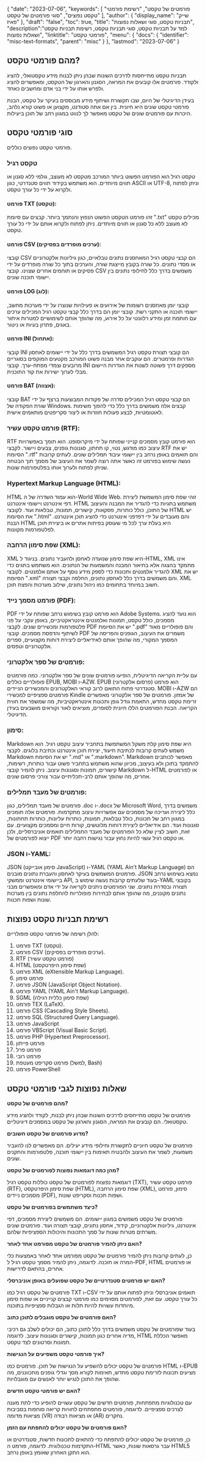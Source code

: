 {
"date": "2023-07-06",
  "keywords": [
"פורמטים של טקסט",
"רשימת פורמטי טקסט נפוצים",
"סוגי פורמטים של טקסט"
],
  "author": {
"display_name": "שייק פאיז"
},
"draft": "false",
"toc": true,
"title": "תבניות טקסט, סוגי ושאלות נפוצות",
  "description":"למד על תבניות טקסט, סוגי תבניות טקסט, רשימת תבניות טקסט ושאלות נפוצות",
"linktitle": "פורמטי טקסט",
  "menu": {
    "docs": {
      "identifier": "misc-text-formats",
      "parent": "misc"
}
},
"lastmod": "2023-07-06"
}

## מהם פורמטי טקסט?

תבניות טקסט מתייחסות לדרכים השונות שבהן ניתן לבנות מידע טקסטואלי, להציג ולקודד. פורמטים אלו קובעים את המראה, הסגנון והארגון של הטקסט, ומאפשרים להציג ולפרש אותו על ידי בני אדם ומחשבים כאחד.

בעידן הדיגיטלי של היום, שבו תקשורת ושיתוף מידע מבוססים בעיקר על טקסט, הבנת פורמטי טקסט שונים היא חיונית. בין אם אתה סטודנט, מקצוען או פשוט קורא נלהב, היכרות עם פורמטים שונים של טקסט מאפשר לך לנווט במגוון רחב של תוכן ביעילות.

## סוגי פורמטי טקסט

פורמטי טקסט נפוצים כוללים.

### טקסט רגיל

טקסט רגיל הוא הפורמט הפשוט ביותר המורכב מטקסט לא מעוצב, גולמי ללא סגנון או תווים מיוחדים. הוא משתמש בקידוד תווים סטנדרטי, כגון ASCII או UTF-8, וניתן לפתוח ולקרוא על ידי כל עורך טקסט.

#### פורמט TXT (טקסט):
 

זהו פורמט הטקסט הפשוט הנפוץ והנתמך ביותר. קבצים עם סיומת ".txt" מכילים טקסט לא מעוצב ללא כל סגנון או תווים מיוחדים. ניתן לפתוח ולקרוא אותם על ידי כל עורך טקסט.

#### פורמט CSV (ערכים מופרדים בפסיקים):

קובצי CSV הם קבצי טקסט רגיל המאחסנים נתונים טבלאיים, כגון גיליונות אלקטרוניים או מסדי נתונים. כל שורה בקובץ מייצגת שורה, והערכים בתוך כל שורה מופרדים על ידי פסיקים או תוחמים אחרים שצוינו. קובצי CSV משמשים בדרך כלל לחילופי נתונים בין יישומי תוכנה שונים.

#### פורמט LOG (לוג):

קובצי יומן מאחסנים רשומות של אירועים או פעילויות שנוצרו על ידי מערכות מחשב, יישומי תוכנה או התקני רשת. קובצי יומן הם בדרך כלל קבצי טקסט רגיל המכילים ערכים עם חותמת זמן ומידע רלוונטי על כל אירוע, מה שהופך אותם לשימושיים למטרות איתור באגים, פתרון בעיות או ניטור.

#### פורמט INI (אתחול):

קובצי INI הם קובצי תצורת טקסט רגיל המשמשים בדרך כלל על ידי יישומים לאחסון הגדרות ופרמטרים. הם עוקבים אחר מבנה פשוט המורכב מקטעים המוקפים בסוגריים מרובעים וצמדי מפתח-ערך. קובצי INI מספקים דרך פשוטה לשנות את הגדרות היישום מבלי לערוך ישירות את קוד התוכנית.

#### פורמט BAT (אצווה):

קובצי BAT הם קבצי טקסט רגיל המכילים סדרה של פקודות המבוצעות ברצף על ידי שורת הפקודה של Windows. קבצים אלה משמשים בדרך כלל כדי להפוך משימות לאוטומטיות, לבצע פעולות חוזרות או ליצור סקריפטים מותאמים אישית.

### פורמט טקסט עשיר (RTF):

RTF הוא פורמט קובץ מסמכים קנייני שפותח על ידי מיקרוסופט. הוא תומך באפשרויות עיצוב כמו מודגש, נטוי, קו תחתון, סגנונות גופנים, צבעים ויישור. לקבצי RTF יש את הסיומת ".rtf" והם תואמים באופן נרחב בין יישומי עיבוד תמלילים שונים. לעתים קרובות נעשה שימוש בפורמט זה כאשר אתה רוצה לשמר את העיצוב של מסמך תוך הבטחה שניתן לפתוח ולערוך אותו בפלטפורמות שונות.

### Hypertext Markup Language (HTML):

HTML הוא עמוד השדרה של ה-World Wide Web. זוהי שפת סימון המשמשת ליצירת דפי אינטרנט ויישומי אינטרנט. HTML משתמש בתגיות כדי להגדיר את המבנה והעיצוב של התוכן, כולל כותרות, פסקאות, קישורים, תמונות, טבלאות ועוד. לקובצי HTML יש את הסיומת ".html" והם מעובדים על ידי דפדפני אינטרנט כדי להציג תוכן אינטרנט. הבנת HTML היא בעלת ערך לכל מי שעוסק בפיתוח אתרים או ביצירת תוכן לפלטפורמות מקוונות.

### שפת סימון הרחבה (XML):

XML היא שפת סימון שנועדה לאחסן ולהעביר נתונים. בניגוד ל-HTML, XML אינו מתמקד בהצגה אלא בתיאור המבנה והמשמעות של הנתונים. הוא משתמש בתגים כדי להגדיר אלמנטים ותכונות כדי לספק מידע נוסף על אותם אלמנטים. לקובצי XML יש את הסיומת ".xml" והם משמשים בדרך כלל לאחסון נתונים, החלפה וקבצי תצורה. XML חשוב במיוחד בתחומים כמו ניהול נתונים, שילוב מערכות והפצת תוכן.

### פורמט מסמך נייד (PDF):

PDF הוא פורמט קובץ בשימוש נרחב שפותח על ידי Adobe Systems. הוא נועד להציג מסמכים, כולל טקסט, תמונות ואלמנטים אינטראקטיביים, באופן עקבי על פני פלטפורמות ומכשירים שונים. לקבצי PDF יש את הסיומת ".pdf" והם פופולריים מאוד לשיתוף והדפסת מסמכים. קובצי PDF משמרים את העיצוב, הגופנים והפריסה של המסמך המקורי, מה שהופך אותם לאידיאליים ליצירת דוחות מקצועיים, ספרים אלקטרוניים וטפסים.

### פורמטים של ספר אלקטרוני:

עם עליית הקריאה הדיגיטלית, הופיעו פורמטים שונים של ספר אלקטרוני. כמה פורמטים פופולריים כוללים EPUB, MOBI ו-AZW. EPUB (פרסום אלקטרוני) הוא פורמט סטנדרטי פתוח התואם לרוב קוראי האלקטרונים והמכשירים הניידים. MOBI ו-AZW הם פורמטים ספציפיים למכשירי Kindle של אמזון. פורמטים של ספר אלקטרוני מאפשרים זרימת טקסט מחדש, התאמת גודל גופן ותכונות אינטראקטיביות, מה שמשפר את חווית הקריאה. הבנת הפורמטים הללו חיונית לסופרים, מוציאים לאור וקוראים מושבעים בעידן הדיגיטלי.

### סימון:

Markdown היא שפת סימון קלת משקל המשתמשת בתחביר עיצוב טקסט רגיל. הוא משמש לעתים קרובות לכתיבת תיעוד, יצירת תוכן אינטרנט וכתיבת בלוגים. לקבצי Markdown יש את הסיומת ".md" או ".markdown". Markdown מאפשר לכותבים להתמקד בתוכן ולא בעיצוב, מכיוון שהוא משתמש בתחביר פשוט עבור כותרות, רשימות, קישורים, תמונות וסגנונות עיצוב. ניתן להמיר קובצי Markdown ל-HTML או לפורמטים אחרים, מה שהופך אותם לרב-תכליתיים עבור צורכי פרסום שונים.

### פורמטים של מעבד תמלילים:

פורמטים של מעבד תמלילים, כגון .doc ו-.docx של Microsoft Word, משמשים בדרך כלל ליצירה ועריכה של מסמכים עם אפשרויות עיצוב מתקדמות. פורמטים אלה תומכים במגוון רחב של תכונות, כולל טבלאות, תמונות, כותרות עליונות, כותרות תחתונות, סגנונות ועוד. הם אידיאליים ליצירת דוחות מלוטשים, קורות חיים ומסמכים מקצועיים. עם זאת, חשוב לציין שלא כל הפורמטים של מעבד התמלילים תואמים אוניברסליים, ולכן ייצוא לפורמטים של PDF או טקסט רגיל עשוי להיות נחוץ עבור נגישות רחבה יותר.

### JSON ו-YAML:

JSON (סימון אובייקט JavaScript) ו-YAML (YAML Ain't Markup Language) הם פורמטים המשמשים בעיקר לאחסון והעברת נתונים מובנים. JSON נמצא בשימוש נרחב ביישומי אינטרנט וממשקי API, בעוד שלעתים קרובות נעשה שימוש ב-YAML בקובצי תצורה ובסדרת נתונים. שני הפורמטים ניתנים לקריאה על ידי אדם ומאפשרים מבני נתונים מקוננים, מה שהופך אותם לבחירות פופולריות להחלפת נתונים בין מערכות שונות ושפות תכנות.


## רשימת תבניות טקסט נפוצות

להלן רשימה של פורמטי טקסט פופולריים:

1. פורמט TXT (טקסט).
2. פורמט CSV (ערכים מופרדים בפסיקים).
3. RTF (פורמט טקסט עשיר)
4. HTML (שפת סימון היפרטקסט)
5. פורמט XML (eXtensible Markup Language).
6. פורמט סימון
7. פורמט JSON (JavaScript Object Notation).
8. פורמט YAML (YAML Ain't Markup Language).
9. SGML (שפת סימון כללית רגילה)
10. פורמט TEX (LaTeX).
11. פורמט CSS (Cascading Style Sheets).
12. פורמט SQL (Structured Query Language).
13. פורמט JavaScript
14. פורמט VBScript (Visual Basic Script).
15. פורמט PHP (Hypertext Preprocessor).
16. פורמט פייתון
17. פורמט פרל
18. פורמט רובי
19. פורמט סקריפט מעטפת (למשל, Bash)
20. פורמט PowerShell

## שאלות נפוצות לגבי פורמטי טקסט

**מהם פורמטים של טקסט?**

פורמטים של טקסט מתייחסים לדרכים השונות שבהן ניתן לבנות, לקודד ולהציג מידע טקסטואלי. הם קובעים את המראה, הסגנון והארגון של טקסט במסמכים דיגיטליים.

**מדוע פורמטים של טקסט חשובים?**

פורמטים של טקסט חיוניים לתקשורת וחילופי מידע יעילים. הם מאפשרים לנו להעביר משמעות, לשמר את העיצוב ולהבטיח תאימות בין יישומי תוכנה, פלטפורמות והתקנים שונים.

**מהן כמה דוגמאות נפוצות לפורמטים של טקסט?**

דוגמאות נפוצות לפורמטים של טקסט כוללות טקסט רגיל (TXT), פורמט טקסט עשיר (RTF), שפת סימון היפרטקסט (HTML), שפת סימון הרחבה (XML), סימון, פורמט מסמכים ניידים (PDF), ושפות תכנות וסקריפט שונות.

**כיצד משתמשים בפורמטים של טקסט?**

פורמטים של טקסט משמשים במגוון יישומים. הם משמשים ליצירת מסמכים, דפי אינטרנט, גיליונות אלקטרוניים, קידוד, אחסון נתונים, קובצי תצורה ועוד. פורמטים שונים משרתים מטרות שונות על סמך התכונות והיכולות הספציפיות שלהם.

**האם ניתן להמיר פורמטים של טקסט מפורמט אחד לאחר?**

כן, לעתים קרובות ניתן להמיר פורמטים של טקסט מפורמט אחד לאחר באמצעות כלי המרה או תוכנה. לדוגמה, ניתן להמיר מסמך טקסט רגיל ל-PDF, HTML או פורמטים אחרים, בהתאם לדרישות.

**האם יש פורמטים סטנדרטיים של טקסט שפועלים באופן אוניברסלי?**

פורמטים של טקסט רגיל כמו TXT ו-CSV תואמים אוניברסלי וניתן לפתוח אותם על ידי כל עורך טקסט. עם זאת, לפורמטים מסוימים כמו פורמטי קבצים קנייניים או שפות סימון מיוחדות עשויות להיות תלות או הגבלות ספציפיות בתוכנה.

**האם פורמטים של טקסט מוגבלים לתוכן כתוב?**

בעוד שפורמטים של טקסט משמשים בדרך כלל לתוכן כתוב, הם יכולים לשלב גם רכיבי מדיה אחרים כגון תמונות, קישורים וסגנונות עיצוב. לדוגמה, HTML מאפשר הכללת תמונות וסרטונים לצד טקסט.

**איך פורמטי טקסט משפיעים על הנגישות?**

פורמטים של טקסט יכולים להשפיע על הנגישות של תוכן. פורמטים כמו HTML ו-EPUB מציעים תכונות לזרימת טקסט מחדש, תאימות לקורא מסך וגדלי גופנים מתכווננים, מה שהופך את התוכן לנגיש יותר לאנשים עם מוגבלויות.

**האם יש פורמטי טקסט חדשים?**

עם טכנולוגיות מתפתחות, פורמטים חדשים של טקסט עשויים להופיע כדי לתת מענה לצרכים ספציפיים. לדוגמה, פורמטים מתפתחים לחוויות קריאה סוחפות בסביבות מציאות מדומה (VR) או מציאות רבודה (AR) נחקרים.

**האם פורמטים של טקסט יכולים להתפתח עם הזמן?**

כן, פורמטים של טקסט יכולים להתפתח כדי להתאים לתכונות חדשות, סטנדרטים או התקדמות טכנולוגית. לדוגמה, פורמט ה-HTML עבר גרסאות שונות, כאשר HTML5 הוא התקן האחרון שאומץ באופן נרחב.




